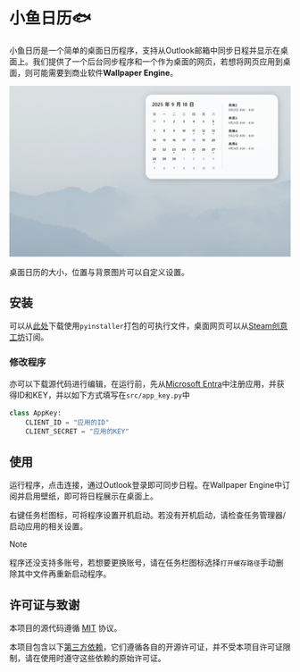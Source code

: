 # 小鱼日历🐟

小鱼日历是一个简单的桌面日历程序，支持从Outlook邮箱中同步日程并显示在桌面上。我们提供了一个后台同步程序和一个作为桌面的网页，若想将网页应用到桌面，则可能需要到商业软件**Wallpaper Engine**。

<img src="docs/demo.jpg"></img>

桌面日历的大小，位置与背景图片可以自定义设置。

## 安装

可以从[此处](https://github.com/syido/fish_calendar/releases)下载使用`pyinstaller`打包的可执行文件，桌面网页可以从[Steam创意工坊]()订阅。

### 修改程序
亦可以下载源代码进行编辑，在运行前，先从[Microsoft Entra](https://entra.microsoft.com/)中注册应用，并获得ID和KEY，并以如下方式填写在`src/app_key.py`中

``` python
class AppKey:
    CLIENT_ID = "应用的ID"
    CLIENT_SECRET = "应用的KEY"
```


## 使用

运行程序，点击连接，通过Outlook登录即可同步日程。在Wallpaper Engine中订阅并启用壁纸，即可将日程展示在桌面上。

右键任务栏图标，可将程序设置开机启动。若没有开机启动，请检查任务管理器/启动应用的相关设置。

> [!NOTE]
> 程序还没支持多账号，若想要更换账号，请在任务栏图标选择`打开缓存路径`手动删除其中文件再重新启动程序。


## 许可证与致谢

本项目的源代码遵循 [MIT](LICENSE) 协议。

本项目包含以下[第三方依赖](docs/LICENSES.md)，它们遵循各自的开源许可证，并不受本项目许可证限制，请在使用时遵守这些依赖的原始许可证。
